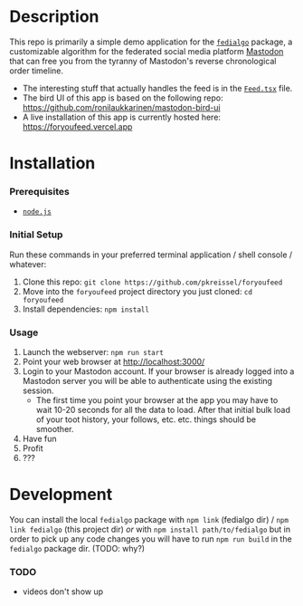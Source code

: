 # Description
This repo is primarily a simple demo application for the [`fedialgo`](https://github.com/pkreissel/fedialgo) package, a customizable algorithm for the federated social media platform [Mastodon](https://joinmastodon.org/) that can free you from the tyranny of Mastodon's reverse chronological order timeline.

* The interesting stuff that actually handles the feed is in the [`Feed.tsx`](src/pages/Feed.tsx) file.
* The bird UI of this app is based on the following repo: https://github.com/ronilaukkarinen/mastodon-bird-ui
* A live installation of this app is currently hosted here: https://foryoufeed.vercel.app

# Installation

### Prerequisites
* [`node.js`](https://nodejs.org/)

### Initial Setup
Run these commands in your preferred terminal application / shell console / whatever:
1. Clone this repo: `git clone https://github.com/pkreissel/foryoufeed`
1. Move into the `foryoufeed` project directory you just cloned: `cd foryoufeed`
1. Install dependencies: `npm install`

### Usage
1. Launch the webserver: `npm run start`
1. Point your web browser at [http://localhost:3000/](http://localhost:3000/)
1. Login to your Mastodon account. If your browser is already logged into a Mastodon server you will be able to authenticate using the existing session.
   * The first time you point your browser at the app you may have to wait 10-20 seconds for all the data to load. After that initial bulk load of your toot history, your follows, etc. etc. things should be smoother.
4. Have fun
5. Profit
6. ???


# Development
You can install the local `fedialgo` package with `npm link` (fedialgo dir) / `npm link fedialgo` (this project dir) _or_ with `npm install path/to/fedialgo` but in order to pick up any code changes you will have to run `npm run build` in the `fedialgo` package dir. (TODO: why?)

### TODO
* videos don't show up
